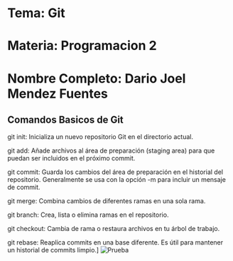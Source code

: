 # Tema: Git

# Materia: Programacion 2

# Nombre Completo: Dario Joel Mendez Fuentes

## Comandos Basicos de Git

git init: Inicializa un nuevo repositorio Git en el directorio actual.

git add: Añade archivos al área de preparación (staging area) para que puedan ser incluidos en el próximo commit.

git commit: Guarda los cambios del área de preparación en el historial del repositorio. Generalmente se usa con la opción -m para incluir un mensaje de commit.

git merge: Combina cambios de diferentes ramas en una sola rama.

git branch: Crea, lista o elimina ramas en el repositorio.

git checkout: Cambia de rama o restaura archivos en tu árbol de trabajo.

git rebase: Reaplica commits en una base diferente. Es útil para mantener un historial de commits limpio.]
![Prueba](https://github.com/user-attachments/assets/eb297e9f-1189-463d-9f17-f158e3a74ccf)
